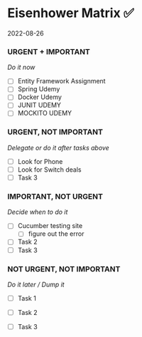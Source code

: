 
# Eisenhower Matrix ✅
2022-08-26

### URGENT + IMPORTANT
*Do it now*
- [ ] Entity Framework Assignment
- [ ] Spring Udemy
- [ ] Docker Udemy
- [ ] JUNIT UDEMY
- [ ] MOCKITO UDEMY

### URGENT, NOT IMPORTANT
*Delegate or do it after tasks above*
- [ ] Look for Phone
- [ ] Look for Switch deals
- [ ] Task 3

### IMPORTANT, NOT URGENT
*Decide when to do it*
- [ ] Cucumber testing site
	- [ ] figure out the error
- [ ] Task 2
- [ ] Task 3

### NOT URGENT, NOT IMPORTANT
*Do it later / Dump it*
- [ ] Task 1
- [ ] Task 2
- [ ] Task 3

